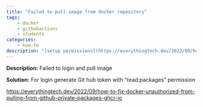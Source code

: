 ```yaml
---
title: "Failed to pull image from docker repository" 
tags: 
    - docker
    - githubactions
    - students
categories:
    - how-to
description: "[setup permissions](https://everythingtech.dev/2022/09/how-to-fix-docker-unauthorized-from-pulling-from-github-private-packages-ghcr-io)"
---
```

**Description:** Failed to login and pull image

**Solution:** For login generate Git hub token with “read:packages” permission

https://everythingtech.dev/2022/09/how-to-fix-docker-unauthorized-from-pulling-from-github-private-packages-ghcr-io
